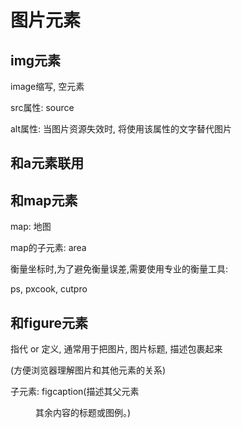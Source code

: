 # 图片元素

## img元素

image缩写, 空元素

src属性: source

alt属性: 当图片资源失效时, 将使用该属性的文字替代图片

## 和a元素联用

## 和map元素

map: 地图

map的子元素: area

衡量坐标时,为了避免衡量误差,需要使用专业的衡量工具:

ps, pxcook, cutpro

## 和figure元素

指代 or 定义, 通常用于把图片, 图片标题, 描述包裹起来

(方便浏览器理解图片和其他元素的关系)

子元素: figcaption(描述其父元素<figure> 其余内容的标题或图例。)